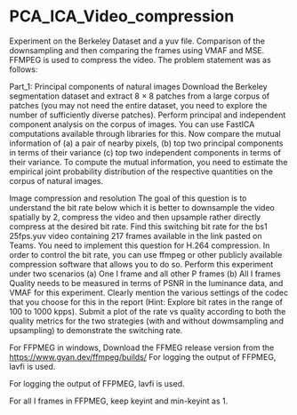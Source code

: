 # PCA_ICA_Video_compression
Experiment on the Berkeley Dataset and a yuv file. Comparison of the downsampling and then comparing the frames using VMAF and MSE. FFMPEG is used to compress the video.
The problem statement was as follows:

Part_1: Principal components of natural images
    Download the Berkeley segmentation dataset and extract 8 × 8 patches from a large
    corpus of patches (you may not need the entire dataset, you need to explore the number
    of sufficiently diverse patches). Perform principal and independent component analysis
    on the corpus of images. You can use FastICA computations available through libraries
    for this. Now compare the mutual information of (a) a pair of nearby pixels, (b) top
    two principal components in terms of their variance (c) top two independent components
    in terms of their variance. To compute the mutual information, you need to estimate
    the empirical joint probability distribution of the respective quantities on the corpus of
    natural images.
    
Image compression and resolution
    The goal of this question is to understand the bit rate below which it is better to downsample
    the video spatially by 2, compress the video and then upsample rather directly
    compress at the desired bit rate. Find this switching bit rate for the bs1 25fps.yuv video
    containing 217 frames available in the link pasted on Teams. You need to implement
    this question for H.264 compression. In order to control the bit rate, you can use ffmpeg
    or other publicly available compression software that allows you to do so. Perform this
    experiment under two scenarios
    (a) One I frame and all other P frames
    (b) All I frames
    Quality needs to be measured in terms of PSNR in the luminance data, and VMAF for
    this experiment. Clearly mention the various settings of the codec that you choose for this
    in the report (Hint: Explore bit rates in the range of 100 to 1000 kpps). Submit a plot of
    the rate vs quality according to both the quality metrics for the two strategies (with and
    without dowmsampling and upsampling) to demonstrate the switching rate.
    
For FFPMEG in windows, Download the FFMEG release version from the https://www.gyan.dev/ffmpeg/builds/
For logging the output of FFPMEG, lavfi is used.

For logging the output of FFPMEG, lavfi is used.

For all I frames in FFPMEG, keep keyint and min-keyint as 1.

